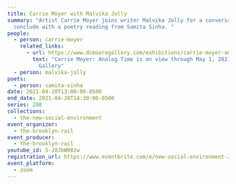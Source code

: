 ```yaml
---
title: Carrie Moyer with Malvika Jolly
summary: "Artist Carrie Moyer joins writer Malvika Jolly for a conversation. We
  conclude with a poetry reading from Samita Sinha. "
people:
  - person: carrie-moyer
    related_links:
      - url: https://www.dcmooregallery.com/exhibitions/carrie-moyer-analog-time
        text: "Carrie Moyer: Analog Time is on view through May 1, 2021 at DC Moore
          Gallery"
  - person: malvika-jolly
poets:
  - person: samita-sinha
date: 2021-04-20T13:00:00-0500
end_date: 2021-04-20T14:30:00-0500
series: 280
collections:
  - the-new-social-environment
event_organizer:
  - the-brooklyn-rail
event_producer:
  - the-brooklyn-rail
youtube_id: 5-J8JbW08zw
registration_url: https://www.eventbrite.com/e/new-social-environment-280-carrie-moyer-tickets-150647720387
event_platform:
  - zoom
---
```

